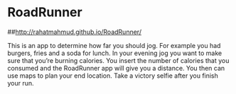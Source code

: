 # RoadRunner 
##http://rahatmahmud.github.io/RoadRunner/

This is an app to determine how far you should jog. For example you had burgers, fries and a soda for lunch. In your evening jog you want to make sure that you’re burning calories. You insert the number of calories that you consumed and the RoadRunner app will give you a distance. You then can use maps to plan your end location. Take a victory selfie after you finish your run.
